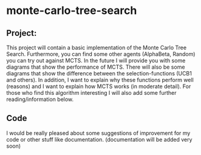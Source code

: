 # monte-carlo-tree-search

## Project:
This project will contain a basic implementation of the Monte Carlo Tree Search.
Furthermore, you can find some other agents (AlphaBeta, Random) you can try out against MCTS.
In the future I will provide you with some diagrams that show the performance of MCTS.
There will also be some diagrams that show the difference between the selection-functions (UCB1 and others).
In addition, I want to explain why these functions perform well (reasons) and I want to explain how MCTS works (in moderate detail).
For those who find this algorithm interesting I will also add some further reading/information below.

## Code
I would be really pleased about some suggestions of improvement for my code or other stuff like documentation. (documentation will be added very soon)
